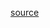 [source](https://github.com/Lemoncode/react-hooks-by-example/blob/master/06-ajax-field-change/src/demo.tsx)